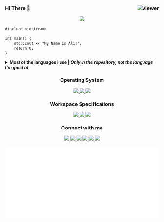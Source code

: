 <h3 align="left">Hi There 👋<a href="https://github.com/alixcpp"><img align="right" src="https://komarev.com/ghpvc/?username=alixcpp&style=flat&color=d83a7c" alt="viewer" /></a></h3>
<p align="center">
<a href="#">
  <img src="https://media.giphy.com/media/7OX3tC5E4LNVgBwCWB/giphy.gif" width="30%">
</a>
<br>
</p>

```
#include <iostream>

int main() {
    std::cout << "My Name is Ali!";
    return 0;
}

```

<details>
<summary><b>Most of the languages I use | <i>Only in the repository, not the language I'm good at</i></b></summary>
<br>
<p align="center">
<a href="#">
  <img src="https://github-readme-stats.vercel.app/api/top-langs/?username=alixcpp&layout=compact&theme=tokyonight&hide_border=true" />
  </a>
</p>
</details>

<h3 align="center">Operating System</h3>
<p align="center">
<a href="#operating-system">
  <img src="https://img.shields.io/badge/Android-3DDC84?style=for-the-badge&logo=android&logoColor=white" />
  <img src="https://img.shields.io/badge/Windows-0078D6?style=for-the-badge&logo=windows&logoColor=white" />
  <img src="https://img.shields.io/badge/Linux-FCC624?style=for-the-badge&logo=linux&logoColor=black" />
  </a>
</p>

<h3 align="center">Workspace Specifications</h3>
<p align="center">
<a href="#workspace-specifications">
  <img src="https://img.shields.io/badge/AMD-Radeon_RX_Vega_8-ED1C24?style=for-the-badge&logo=amd&logoColor=white" />
  <img src="https://img.shields.io/badge/AMD-Ryzen_3_3200G-ED1C24?style=for-the-badge&logo=amd&logoColor=white" />
  <img src="https://img.shields.io/badge/GIGABYTE-A320M%20S2H%20V2-ffb700?style=for-the-badge" />
  </a>
  
<h3 align="center">Connect with me</h3>
<p align="center">
<a href="https://t.me/alixcpp">
<img src="https://img.shields.io/badge/Telegram-2CA5E0?style=for-the-badge&logo=telegram&logoColor=white" />
</a>
<a href="mailto:alirhmn@hotmail.com">
<img src="https://img.shields.io/badge/Outlook-0078D4?style=for-the-badge&logo=microsoft-outlook&logoColor=white" />
</a>
<a href="mailto:alixcpp@pm.me">
<img src="https://img.shields.io/badge/ProtonMail-8B89CC?style=for-the-badge&logo=protonmail&logoColor=white" />
</a>
<a href="https://instagram.com/alixllvm">
<img src="https://img.shields.io/badge/Instagram-E4405F?style=for-the-badge&logo=instagram&logoColor=white" />
</a>
<a href="https://twitter.com/alixcpps">
<img src="https://img.shields.io/badge/Twitter-1DA1F2?style=for-the-badge&logo=twitter&logoColor=white" />
</a>
<a href="https://gitlab.com/alixcpp">
<img src="https://img.shields.io/badge/GitLab-330F63?style=for-the-badge&logo=gitlab&logoColor=white" />
</a>
<br>
  <br>
<img src="github-metrics.svg" />
  </p>

<!--
  <p align="center">
  <a href"#operating-system">
<img src="https://metrics.lecoq.io/alixcpp?template=classic&repositories.forks=true&base.header=0&base.repositories=0&pagespeed=1&tweets=1&introduction=1&introduction.title=true&pagespeed.url=alixcpp.github.io&pagespeed.detailed=true&pagespeed.screenshot=false&config.timezone=Asia%2FJakarta" />
  </a>
  </p>
<h3 align="center">The Last Music I Heard on Spotify</h3>
<p align="center">
<a href="https://open.spotify.com/user/31zzjbz63qwpeqtbchkyva6uzjae?si=TwHbAd3oRsCK9kA1TgdvlQ">
<img width="90%" alt="Recently Played" src="https://spotify-recently-played-readme.vercel.app/api?user=31zzjbz63qwpeqtbchkyva6uzjae&width=350&count=4" />
</a>
</p>
-->
